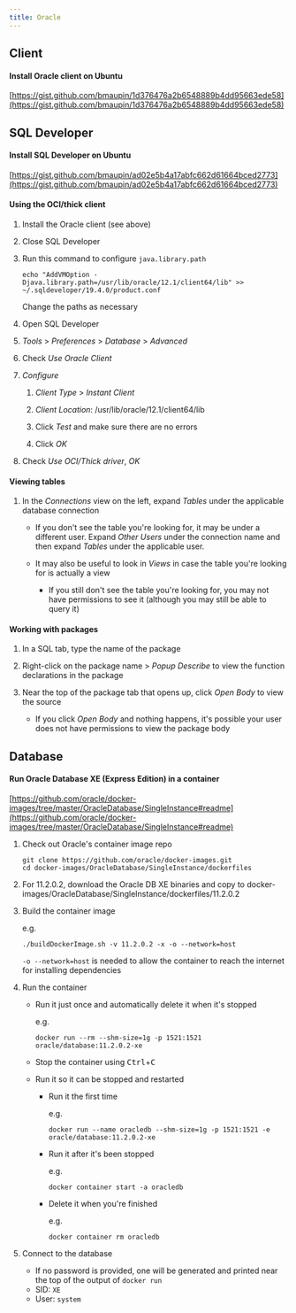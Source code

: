 ```yaml
---
title: Oracle
---
```


## Client

#### Install Oracle client on Ubuntu

[https://gist.github.com/bmaupin/1d376476a2b6548889b4dd95663ede58](https://gist.github.com/bmaupin/1d376476a2b6548889b4dd95663ede58)

## SQL Developer

#### Install SQL Developer on Ubuntu

[https://gist.github.com/bmaupin/ad02e5b4a17abfc662d61664bced2773](https://gist.github.com/bmaupin/ad02e5b4a17abfc662d61664bced2773)

#### Using the OCI/thick client

1. Install the Oracle client (see above)

1. Close SQL Developer

1. Run this command to configure `java.library.path`

   ```
   echo "AddVMOption -Djava.library.path=/usr/lib/oracle/12.1/client64/lib" >> ~/.sqldeveloper/19.4.0/product.conf
   ```

   Change the paths as necessary

1. Open SQL Developer

1. _Tools_ > _Preferences_ > _Database_ > _Advanced_

1. Check _Use Oracle Client_

1. _Configure_

   1. _Client Type_ > _Instant Client_

   1. _Client Location_: /usr/lib/oracle/12.1/client64/lib

   1. Click _Test_ and make sure there are no errors

   1. Click _OK_

1. Check _Use OCI/Thick driver_, _OK_

#### Viewing tables

1. In the _Connections_ view on the left, expand _Tables_ under the applicable database connection

   - If you don't see the table you're looking for, it may be under a different user. Expand _Other Users_ under the connection name and then expand _Tables_ under the applicable user.

   - It may also be useful to look in _Views_ in case the table you're looking for is actually a view

     - If you still don't see the table you're looking for, you may not have permissions to see it (although you may still be able to query it)

#### Working with packages

1. In a SQL tab, type the name of the package

1. Right-click on the package name > _Popup Describe_ to view the function declarations in the package

1. Near the top of the package tab that opens up, click _Open Body_ to view the source

   - If you click _Open Body_ and nothing happens, it's possible your user does not have permissions to view the package body

## Database

#### Run Oracle Database XE (Express Edition) in a container

[https://github.com/oracle/docker-images/tree/master/OracleDatabase/SingleInstance#readme](https://github.com/oracle/docker-images/tree/master/OracleDatabase/SingleInstance#readme)

1. Check out Oracle's container image repo

   ```
   git clone https://github.com/oracle/docker-images.git
   cd docker-images/OracleDatabase/SingleInstance/dockerfiles
   ```

1. For 11.2.0.2, download the Oracle DB XE binaries and copy to docker-images/OracleDatabase/SingleInstance/dockerfiles/11.2.0.2

1. Build the container image

   e.g.

   ```
   ./buildDockerImage.sh -v 11.2.0.2 -x -o --network=host
   ```

   `-o --network=host` is needed to allow the container to reach the internet for installing dependencies

1. Run the container

   - Run it just once and automatically delete it when it's stopped

     e.g.

     ```
     docker run --rm --shm-size=1g -p 1521:1521 oracle/database:11.2.0.2-xe
     ```

   - Stop the container using <kbd>Ctrl</kbd>+<kbd>C</kbd>

   - Run it so it can be stopped and restarted

     - Run it the first time

       e.g.

       ```
       docker run --name oracledb --shm-size=1g -p 1521:1521 -e oracle/database:11.2.0.2-xe
       ```

     - Run it after it's been stopped

       e.g.

       ```
       docker container start -a oracledb
       ```

     - Delete it when you're finished

       e.g.

       ```
       docker container rm oracledb
       ```

1. Connect to the database

   - If no password is provided, one will be generated and printed near the top of the output of `docker run`
   - SID: `XE`
   - User: `system`
